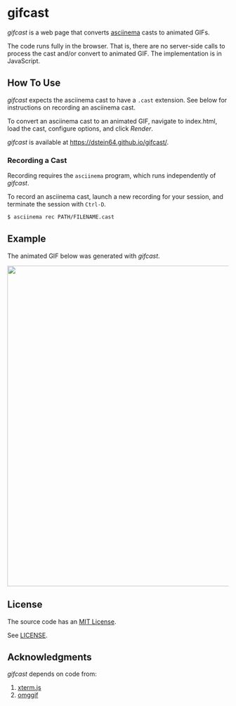 gifcast
=======

*gifcast* is a web page that converts
[asciinema](https://github.com/asciinema/asciinema) casts to animated GIFs.

The code runs fully in the browser. That is, there are no server-side calls
to process the cast and/or convert to animated GIF. The implementation is in
JavaScript.

How To Use
----------

*gifcast* expects the asciinema cast to have a `.cast` extension. See below for
instructions on recording an asciinema cast.

To convert an asciinema cast to an animated GIF, navigate to index.html, load
the cast, configure options, and click *Render*.

*gifcast* is available at
<https://dstein64.github.io/gifcast/>.

### Recording a Cast

Recording requires the `asciinema` program, which runs independently of *gifcast*.

To record an asciinema cast, launch a new recording for your session, and terminate
the session with `Ctrl-D`.

```sh
$ asciinema rec PATH/FILENAME.cast
```

Example
-------

The animated GIF below was generated with *gifcast*.

<img src="https://github.com/dstein64/gifcast/blob/master/example.gif?raw=true" width="730"/>

License
-------

The source code has an [MIT License](https://en.wikipedia.org/wiki/MIT_License).

See [LICENSE](LICENSE).

Acknowledgments
---------------

*gifcast* depends on code from:

1. [xterm.js](https://github.com/xtermjs/xterm.js)
2. [omggif](https://github.com/deanm/omggif)
